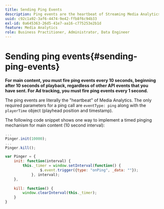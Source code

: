 ```yaml
---
title: Sending Ping Events
description: Ping events are the heartbeat of Streaming Media Analytics. Learn how to send a timed ping for main content or and ad tracking.
uuid: c92c1a92-3af6-4474-9e42-ffb8f6c94b33
exl-id: 0a645363-26d5-41e7-aa16-c775253e2b1d
feature: Media Analytics
role: Business Practitioner, Administrator, Data Engineer
---
```

# Sending ping events{#sending-ping-events}

**For main content, you must fire ping events every 10 seconds, beginning after 10 seconds of playback, regardless of other API events that you have sent. For Ad tracking, you must fire ping events every 1 second.** 

The ping events are literally the "heartbeat" of Media Analytics. The only required parameters for a ping call are `eventType: ping` along with the `playerTime` object (playhead position and timestamp). 

The following code snippet shows one way to implement a timed pinging mechanism for main content (10 second interval): 

```js
... 
Pinger.init(10000); 
... 
Pinger.kill();

var Pinger = { 
    init: function(interval) { 
        this._timer = window.setInterval(function() { 
                $.event.trigger({type: "onPing", _data: ""}); 
            }, interval); 
    }, 
     
    kill: function() { 
        window.clearInterval(this._timer); 
    } 
}
```
